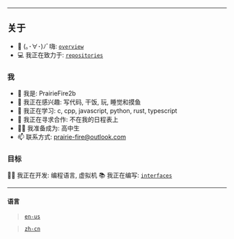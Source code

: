 ------

## 关于

- 📔 (｡･∀･)ﾉﾞ嗨: [`overview`](overview.md)
- 💻 我正在致力于: [`repositories`](repositories.md)

### 我
- 👋 我是: PrairieFire2b
- 👀 我正在感兴趣: 写代码, 干饭, 玩, 睡觉和摸鱼
- 🌱 我正在学习: c, cpp, javascript, python, rust, typescript
- 💞️ 我正在寻求合作: 不在我的日程表上
- 👨‍🎓 我准备成为: 高中生
- 📫 联系方式: prairie-fire@outlook.com

### 目标
👨‍💻 我正在开发: 编程语言, 虚拟机
📚 我正在编写: [`interfaces`](interfaces/index.md)

------

#### 语言
  > [`en-us`](../index.md)

  > [`zh-cn`](index.md)
